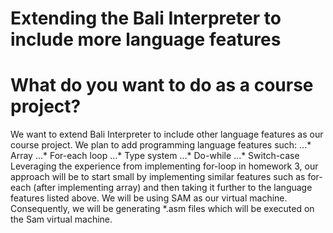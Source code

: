 # Extending the Bali Interpreter to include more language features

# What do you want to do as a course project?
We want to extend Bali Interpreter to include other language features as our course project. We plan to add programming language features such:
...*    Array
...*    For-each loop
...*    Type system
...*    Do-while
...*    Switch-case
Leveraging the experience from implementing for-loop in homework 3, our approach will be to start small by implementing similar features such as for-each (after implementing array) and then taking it further to the language features listed above. We will be using SAM as our virtual machine. Consequently, we will be generating *.asm files which will be executed on the Sam virtual machine.